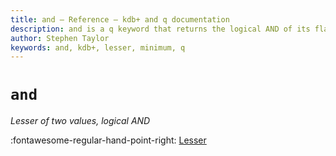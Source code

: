 ```yaml
---
title: and – Reference – kdb+ and q documentation
description: and is a q keyword that returns the logical AND of its flag arguments
author: Stephen Taylor
keywords: and, kdb+, lesser, minimum, q
---
```


# `and`


_Lesser of two values, logical AND_

:fontawesome-regular-hand-point-right: 
[Lesser](lesser.md)


